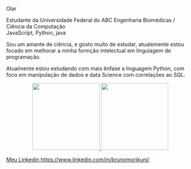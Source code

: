 Olar



Estudante da Universidade Federal do ABC 
Engenharia Biomédicas / Ciência da Computação  
JavaScript, Python, java 

Sou um amante de ciência, e gosto muito de estudar, atualemente estou focado em melhorar a minha formção intelectual em linguiagem de programação.

Atualmente estou estudando com mais ênfase a linguagem Python, com foco em manipulação de dados e data Science com correlações ao SQL.

<div align="center">
  <a href="https://https://github.com/brunomorikuni/brunomorikuni">
  <img height="180em" src="https://github-readme-stats.vercel.app/api?username=brunomorikuni&show_icons=true&theme=dracula&include_all_commits=true&count_private=true"/>
  <img height="180em" src="https://github-readme-stats.vercel.app/api/top-langs/?username=brunomorikuni&layout=compact&langs_count=7&theme=dracula"/>
</div>


Meu Linkedin https://www.linkedin.com/in/brunomorikuni/


